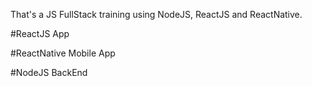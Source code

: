 That's a JS FullStack training using NodeJS, ReactJS and ReactNative.

#ReactJS App

#ReactNative Mobile App

#NodeJS BackEnd
